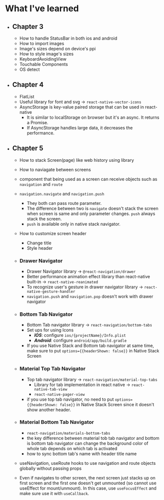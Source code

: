 # What I've learned

- ## Chapter 3
  - How to handle StatusBar in both ios and android
  - How to import images
  - Image's sizes depend on device's ppi
  - How to style image's sizes
  - KeyboardAvoidingView
  - Touchable Components
  - OS detect

- ## Chapter 4
  - FlatList
  - Useful library for font and svg -> `react-native-vector-icons`
  - AsyncStorage is key-value paired storage that can be used in react-native
    - It is similar to localStorage on browser but it's an async. It returns a Promise.
    - If AsyncStorage handles large data, it decreases the performance.

- ## Chapter 5
  - How to stack Screen(page) like web history using library
  - How to naviagate between screens
  - component that being used as a screen can receive objects such as `navigation` and `route`
  - `navigation.navigate` and `navigation.push`
    - They both can pass route parameter.
    - The difference between two is `navigate` doesn't stack the screen when screen is same and only parameter changes. `push` always stack the screen.
    - `push` is available only in native stack navigator.
  - How to customize screen header
    - Change title
    - Style header

  - ### Drawer Navigator
    - Drawer Navigator library -> `@react-navigation/drawer`
    - Better performance animation effect library than react-native built-in -> `react-native-reanimated`
    - To recognize user's gesture in drawer navigator library -> `react-native-gesture-handler`
    - `navigation.push` and `navigation.pop` doesn't work with drawer navigator
  
  - ### Bottom Tab Navigator
    - Bottom Tab navigator library -> `react-navigation/bottom-tabs`
    - Set ups for using Icons
      - ***IOS***: configure `ios/{projectName}/Info.plist`
      - ***Android***: configure `android/app/build.gradle`
    - If you use Native Stack and Bottom tab navigator at same time, make sure to put `options={{headerShown: false}}` in Native Stack Screen

  - ### Material Top Tab Navigator
    - Top tab navigator library -> `react-navigation/material-top-tabs`
      - Library for tab implementation in react native -> `react-native-tab-view`
      - `react-native-pager-view`
    - if you use top tab navigator, no need to put `options={{headerShown: false}}` in Native Stack Screen since it doesn't show another header.
  
  - ### Material Bottom Tab Navigator
    - `react-navigation/materials-bottom-tabs`
    - the key difference between material tob tab navigator and bottom is bottom tab navigator can change the background color of whole tab depends on which tab is activated
    - how to sync bottom tab's name with header title name

  - useNavigation, useRoute hooks to use navigation and route objects globally without passing props
  - Even if navigates to other screen, the next screen just stacks up on first screen and the first one doesn't get unmounted (so cannot use useEffect for mount/unmount). In this case, use `useFocusEffect` and make sure use it with `useCallback`.
  

 